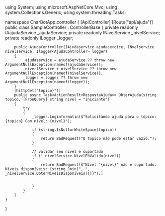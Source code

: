 using System;
using microsoft.AspNetCore.Mvc;
using system.Collections.Generic;
using system.threading.Tasks;


namespace CharBotApp.controller
{
    [ApiController]
    [Route("api/ajuda")]
    public class SampleController : ControllerBase
    {
        private readonly IAajudaService _ajudaService;
        private readonly INivelService _nivelService;
        private readonly ILogger<Ajudacontroller> _logger;

        public AjudaController(IAjudaservice ajudasercice, INvelservice nivelservice, Ilogger<AjudaController> logger)
        {
            _ajudaservice = ajudaService ?? throw new ArgumentNullException(nameof(ajudaService));
            _niverlService + nivelService ?? throw new ArgumentNullException(nameof(nivelService));
            _logger = logger ?? throw new ArgumentNullException(nameof(logger));
        }
        [hittpGet("topico}")]
        public async Task<ActionResult<RespostaAjuda>> ObterAjuda(string topico, [FronQuery] string nivel = "iniciante")
        {
            try 
            {
                _logger.Loginformatin($"Solicitando ajuda para o tópico: {topico} Com nível: {nivel}");

                if (string.IsNullorWhiteSpace(topico))
                {
                    return BadRequest("O tópico não pode estar vazio.");
                }

                // validar seu nivel é suportado
                if (!_nivelService.NivelEhValido(nivel))
                {
                    return BadRequest($"Nível '{nivel}' não é suportado. Níveis disponíveis: {string.Join(", ", _nivelService.ObterNiveisDisponiveis())}");]


                }
            }
        }
    }

}
